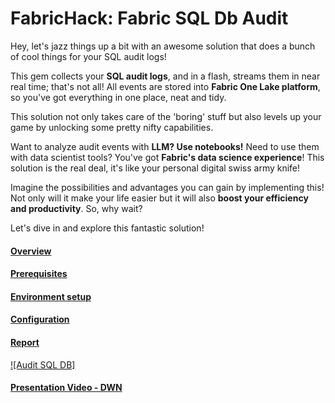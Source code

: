 # FabricHack: Fabric SQL Db Audit

Hey, let's jazz things up a bit with an awesome solution that does a bunch of cool things for your SQL audit logs!

This gem collects your **SQL audit logs**, and in a flash, streams them in near real time; that's not all!
All events are stored into **Fabric One Lake platform**, so you've got everything in one place, neat and tidy.

This solution not only takes care of the 'boring' stuff but also levels up your game by unlocking some pretty nifty capabilities. 

Want to analyze audit events with **LLM? Use notebooks!** Need to use them with data scientist tools? You've got **Fabric's data science experience**! 
This solution is the real deal, it's like your personal digital swiss army knife!

Imagine the possibilities and advantages you can gain by implementing this! Not only will it make your life easier but it will also **boost your efficiency and productivity**. So, why wait? 

Let's dive in and explore this fantastic solution!

#### [Overview](./Overview.md)

#### [Prerequisites](./prerequisites.md)

#### [Environment setup](./environment.md)

#### [Configuration](./configuration.md)

#### [Report](./reporting.md)

[![Audit SQL DB]](https://www.youtube.com/watch?v=xnEicCNwCj4)

#### [Presentation Video - DWN](./video/FabricHack.mp4)
